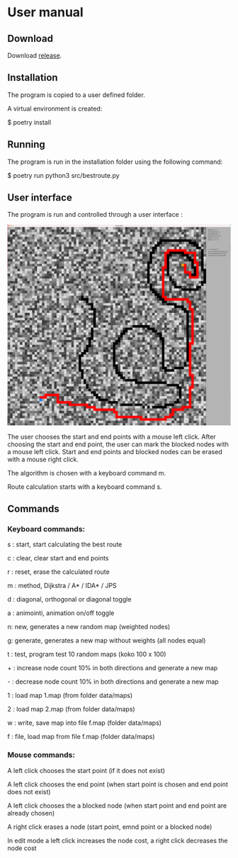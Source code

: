 # User manual

## Download

Download [release](https://github.com/lautanal/tiralabra/releases/tag/Final).

## Installation

The program is copied to a user defined folder.

A virtual environment is created:

$ poetry install

## Running

The program is run in the installation folder using the following command:

$ poetry run python3 src/bestroute.py

## User interface

The program is run and controlled through a user interface :

<img src="png/ui3.png" width="750">

The user chooses the start and end points with a mouse left click.  After choosing the start and end point, the user can mark the blocked nodes with a mouse left click.  Start and end points and blocked nodes can be erased with a mouse right click.

The algorithm is chosen with a keyboard command m.

Route calculation starts with a keyboard command s.

## Commands

### Keyboard commands:

s : start, start calculating the best route

c : clear, clear start and end points

r : reset, erase the calculated route

m : method, Dijkstra / A* / IDA* / JPS

d : diagonal, orthogonal or diagonal toggle

a : animointi, animation on/off toggle

n: new, generates a new random map (weighted nodes)

g: generate, generates a new map without weights (all nodes equal)

t : test, program test 10 random maps (koko 100 x 100)

\+ : increase node count 10% in both directions and generate a new map

\- : decrease node count 10% in both directions and generate a new map

1 : load map 1.map (from folder data/maps)

2 : load map 2.map (from folder data/maps)

w : write, save map into file f.map (folder data/maps)

f : file, load map from file f.map (folder data/maps)

### Mouse commands:

A left click chooses the start point (if it does not exist)

A left click chooses the end point (when start point is chosen and end point does not exist)

A left click chooses the a blocked node (when start point and end point are already chosen)

A right click erases a node (start point, emnd point or a blocked node)

In edit mode a left click increases the node cost, a right click decreases the node cost





